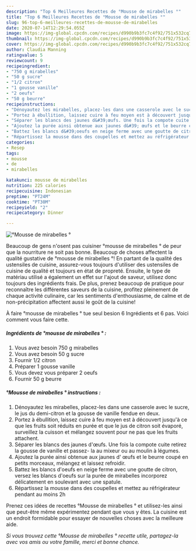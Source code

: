 ```yaml
---
description: "Top 6 Meilleures Recettes de °Mousse de mirabelles °"
title: "Top 6 Meilleures Recettes de °Mousse de mirabelles °"
slug: 96-top-6-meilleures-recettes-de-mousse-de-mirabelles
date: 2020-07-14T12:29:54.055Z
image: https://img-global.cpcdn.com/recipes/d990b9b3fc7c4f92/751x532cq70/mousse-de-mirabelles-photo-principale-de-la-recette.jpg
thumbnail: https://img-global.cpcdn.com/recipes/d990b9b3fc7c4f92/751x532cq70/mousse-de-mirabelles-photo-principale-de-la-recette.jpg
cover: https://img-global.cpcdn.com/recipes/d990b9b3fc7c4f92/751x532cq70/mousse-de-mirabelles-photo-principale-de-la-recette.jpg
author: Claudia Manning
ratingvalue: 5
reviewcount: 9
recipeingredient:
- "750 g mirabelles"
- "50 g sucre"
- "1/2 citron"
- "1 gousse vanille"
- "2 oeufs"
- "50 g beurre"
recipeinstructions:
- "Dénoyautez les mirabelles, placez-les dans une casserole avec le sucre, le jus du demi-citron et la gousse de vanille fendue en deux."
- "Portez à ébullition, laissez cuire à feu moyen est à découvert jusqu&#39;à ce que les fruits soit réduits en purée et que le jus de citron soit évaporé, surveillez la cuisson et mélangez souvent pour ne pas que les fruits attachent."
- "Séparer les blancs des jaunes d&#39;œufs. Une fois la compote cuite retirez la gousse de vanille et passez- la au mixeur ou au moulin à légumes."
- "Ajoutez la purée ainsi obtenue aux jaunes d&#39; œufs et le beurre coupé en petits morceaux, mélangez et laissez refroidir."
- "Battez les blancs d&#39;oeufs en neige ferme avec une goutte de citron, versez les blancs d&#39;oeufs sur la purée de mirabelles incorporez délicatement en soulevant avec une spatule."
- "Répartissez la mousse dans des coupelles et mettez au réfrigérateur pendant au moins 2h"
categories:
- Resep
tags:
- mousse
- de
- mirabelles

katakunci: mousse de mirabelles 
nutrition: 225 calories
recipecuisine: Indonesian
preptime: "PT24M"
cooktime: "PT30M"
recipeyield: "2"
recipecategory: Dinner

---
```



![°Mousse de mirabelles °](https://img-global.cpcdn.com/recipes/d990b9b3fc7c4f92/751x532cq70/mousse-de-mirabelles-photo-principale-de-la-recette.jpg)

Beaucoup de gens n'osent pas cuisiner °mousse de mirabelles ° de peur que la nourriture ne soit pas bonne. Beaucoup de choses affectent la qualité gustative de °mousse de mirabelles °! En partant de la qualité des ustensiles de cuisine, assurez-vous toujours d'utiliser des ustensiles de cuisine de qualité et toujours en état de propreté. Ensuite, le type de matériau utilisé a également un effet sur l'ajout de saveur, utilisez donc toujours des ingrédients frais. De plus, prenez beaucoup de pratique pour reconnaître les différentes saveurs de la cuisine, profitez pleinement de chaque activité culinaire, car les sentiments d'enthousiasme, de calme et de non-précipitation affectent aussi le goût de la cuisine!

<!--inarticleads1-->

À faire °mousse de mirabelles ° tue seul besion 6 Ingrédients et 6 pas. Voici comment vous faire cette.

##### Ingrédients de °mousse de mirabelles ° :

1. Vous avez besoin 750 g mirabelles
1. Vous avez besoin 50 g sucre
1. Fournir 1/2 citron
1. Préparer 1 gousse vanille
1. Vous devez vous préparer 2 oeufs
1. Fournir 50 g beurre




<!--inarticleads2-->

##### °Mousse de mirabelles ° instructions :

1. Dénoyautez les mirabelles, placez-les dans une casserole avec le sucre, le jus du demi-citron et la gousse de vanille fendue en deux.
1. Portez à ébullition, laissez cuire à feu moyen est à découvert jusqu&#39;à ce que les fruits soit réduits en purée et que le jus de citron soit évaporé, surveillez la cuisson et mélangez souvent pour ne pas que les fruits attachent.
1. Séparer les blancs des jaunes d&#39;œufs. Une fois la compote cuite retirez la gousse de vanille et passez- la au mixeur ou au moulin à légumes.
1. Ajoutez la purée ainsi obtenue aux jaunes d&#39; œufs et le beurre coupé en petits morceaux, mélangez et laissez refroidir.
1. Battez les blancs d&#39;oeufs en neige ferme avec une goutte de citron, versez les blancs d&#39;oeufs sur la purée de mirabelles incorporez délicatement en soulevant avec une spatule.
1. Répartissez la mousse dans des coupelles et mettez au réfrigérateur pendant au moins 2h




<!--inarticleads1-->

<p>
Prenez ces idées de recettes °Mousse de mirabelles ° et utilisez-les ainsi que peut-être même expérimentez pendant que vous y êtes. La cuisine est un endroit formidable pour essayer de nouvelles choses avec la meilleure aide.
</p>

<p>
<i>Si vous trouvez cette °Mousse de mirabelles ° recette utile, partagez-la avec vos amis ou votre famille, merci et bonne chance.</i>
</p>
